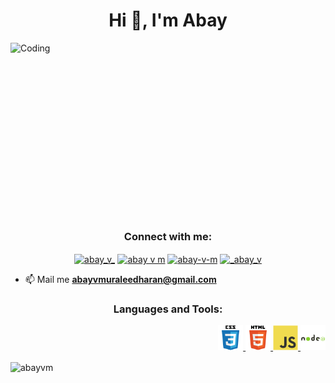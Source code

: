 <h1 align="center">Hi 👋, I'm Abay</h1>
<img align="left" alt="Coding" width="650" height="300" src="https://media.licdn.com/dms/image/D4E12AQHMwHvVheaaxQ/article-cover_image-shrink_600_2000/0/1681294904480?e=2147483647&v=beta&t=v1t0sHj2nWxTqR233E5oyfssCBgUd3VaObaagofsRnY">

<h3 align="center">Connect with me:</h3>
<p align="center">
<a href="https://twitter.com/abay_v_" target="blank"><img align="center" src="https://raw.githubusercontent.com/rahuldkjain/github-profile-readme-generator/master/src/images/icons/Social/twitter.svg" alt="abay_v_" height="30" width="40" /></a>
<a href="https://linkedin.com/in/abay v m" target="blank"><img align="center" src="https://raw.githubusercontent.com/rahuldkjain/github-profile-readme-generator/master/src/images/icons/Social/linked-in-alt.svg" alt="abay v m" height="30" width="40" /></a>
<a href="https://stackoverflow.com/users/abay-v-m" target="blank"><img align="center" src="https://raw.githubusercontent.com/rahuldkjain/github-profile-readme-generator/master/src/images/icons/Social/stack-overflow.svg" alt="abay-v-m" height="30" width="40" /></a>
<a href="https://instagram.com/_abay_v" target="blank"><img align="center" src="https://raw.githubusercontent.com/rahuldkjain/github-profile-readme-generator/master/src/images/icons/Social/instagram.svg" alt="_abay_v" height="30" width="40" /></a>
</p>




- 📫 Mail me **abayvmuraleedharan@gmail.com**

<h3 align="center">Languages and Tools:</h3>

<p align="right"> <a href="https://www.w3schools.com/css/" target="_blank" rel="noreferrer"> <img src="https://raw.githubusercontent.com/devicons/devicon/master/icons/css3/css3-original-wordmark.svg" alt="css3" width="40" height="40"/> </a> <a href="https://www.w3.org/html/" target="_blank" rel="noreferrer"> <img src="https://raw.githubusercontent.com/devicons/devicon/master/icons/html5/html5-original-wordmark.svg" alt="html5" width="40" height="40"/> </a> <a href="https://developer.mozilla.org/en-US/docs/Web/JavaScript" target="_blank" rel="noreferrer"> <img src="https://raw.githubusercontent.com/devicons/devicon/master/icons/javascript/javascript-original.svg" alt="javascript" width="40" height="40"/> </a> <a href="https://nodejs.org" target="_blank" rel="noreferrer"> <img src="https://raw.githubusercontent.com/devicons/devicon/master/icons/nodejs/nodejs-original-wordmark.svg" alt="nodejs" width="40" height="40"/> </a> </p>

<p><img align="center" src="https://github-readme-stats.vercel.app/api/top-langs?username=abayvm&show_icons=true&locale=en&layout=compact" alt="abayvm" /></p>
